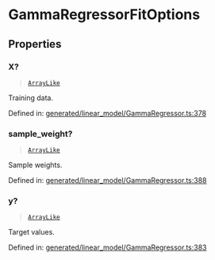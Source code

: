 # GammaRegressorFitOptions

## Properties

### X?

> [`ArrayLike`](../types/ArrayLike.md)

Training data.

Defined in:  [generated/linear\_model/GammaRegressor.ts:378](https://github.com/transitive-bullshit/scikit-learn-ts/blob/b59c1ff/packages/sklearn/src/generated/linear_model/GammaRegressor.ts#L378)

### sample\_weight?

> [`ArrayLike`](../types/ArrayLike.md)

Sample weights.

Defined in:  [generated/linear\_model/GammaRegressor.ts:388](https://github.com/transitive-bullshit/scikit-learn-ts/blob/b59c1ff/packages/sklearn/src/generated/linear_model/GammaRegressor.ts#L388)

### y?

> [`ArrayLike`](../types/ArrayLike.md)

Target values.

Defined in:  [generated/linear\_model/GammaRegressor.ts:383](https://github.com/transitive-bullshit/scikit-learn-ts/blob/b59c1ff/packages/sklearn/src/generated/linear_model/GammaRegressor.ts#L383)
